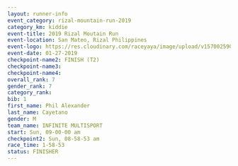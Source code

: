 ```yaml
---
layout: runner-info 
event_category: rizal-mountain-run-2019 
category_km: kiddie 
event-title: 2019 Rizal Moutain Run 
event-location: San Mateo, Rizal Philippines 
event-logo: https://res.cloudinary.com/raceyaya/image/upload/v1570025909/logo/rizal-mountain_gkfete.jpg 
event-date: 01-27-2019 
checkpoint-name2: FINISH (T2) 
checkpoint-name3: 
checkpoint-name4: 
overall_rank: 7
gender_rank: 7
category_rank: 
bib: 1
first_name: Phil Alexander
last_name: Cayetano
gender: M
team_name: INFINITE MULTISPORT
start: Sun, 09-00-00 am
checkpoint2: Sun, 08-58-53 am
race_time: 1-58-53
status: FINISHER
---
```

